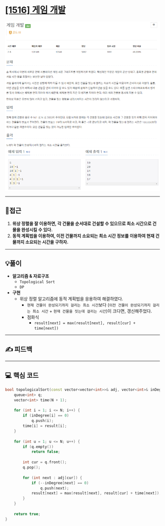 # [[1516] 게임 개발](https://www.acmicpc.net/problem/1516)

![](imgs/1.PNG)
![](imgs/2.PNG)
___
## 🤔접근
1. <b>위상 정렬을 잘 이용하면, 각 건물을 순서대로 건설할 수 있으므로 최소 시간으로 건물을 완성시킬 수 있다.</b>
2. <b>동적 계획법을 이용하여, 이전 건물까지 소요되는 최소 시간 정보를 이용하여 현재 건물까지 소요되는 시간을 구하자.</b>
___
## 💡풀이
- <B>알고리즘 & 자료구조</B>
	- `Topological Sort`
	- `DP`
- <b>구현</b>
	- 위상 정렬 알고리즘에 동적 계획법을 응용하여 해결하였다.
		- `현재 건물이 완성되기까지 걸리는 최소 시간`보다 (`이전 건물이 완성되기까지 걸리는 최소 시간` + `현재 건물을 짓는데 걸리는 시간`)이 크다면, 갱신해주었다.
		- 점화식
			- `result[next] = max(result[next], result[cur] + time[next])`
___
## ✍ 피드백
___
## 💻 핵심 코드
```c++
bool topologicalSort(const vector<vector<int>>& adj, vector<int>& inDegree, const int& N, vector<int>& result) {
    queue<int> q;
    vector<int> time(N + 1);

    for (int i = 1; i <= N; i++) {
        if (inDegree[i] == 0)
            q.push(i);
        time[i] = result[i];
    }

    for (int u = 1; u <= N; u++) {
        if (q.empty())
            return false;

        int cur = q.front();
        q.pop();
 
        for (int next : adj[cur]) {
            if (--inDegree[next] == 0) 
                q.push(next);
            result[next] = max(result[next], result[cur] + time[next]);
        }
    }

    return true;
}
```